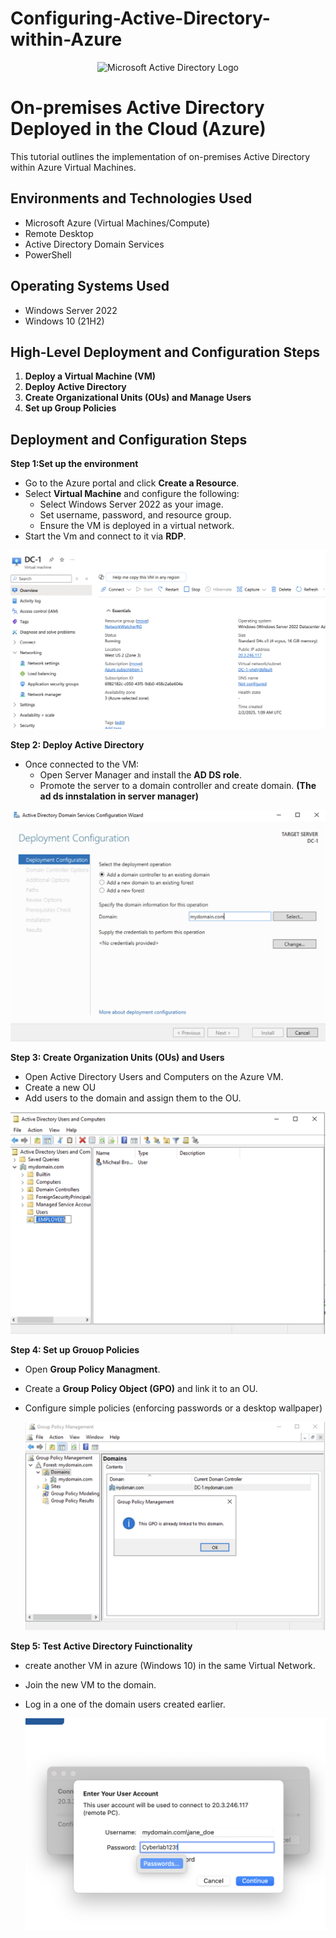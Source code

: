 # Configuring-Active-Directory-within-Azure
<p align="center">
<img src="https://i.imgur.com/pU5A58S.png" alt="Microsoft Active Directory Logo"/>
</p>

<h1>On-premises Active Directory Deployed in the Cloud (Azure)</h1>
This tutorial outlines the implementation of on-premises Active Directory within Azure Virtual Machines.<br />




<h2>Environments and Technologies Used</h2>

- Microsoft Azure (Virtual Machines/Compute)
- Remote Desktop
- Active Directory Domain Services
- PowerShell

<h2>Operating Systems Used </h2>

- Windows Server 2022
- Windows 10 (21H2)

<h2>High-Level Deployment and Configuration Steps</h2>

1. __Deploy a Virtual Machine (VM)__
2. __Deploy Active Directory__
3. __Create Organizational Units (OUs) and Manage Users__
4. __Set up Group Policies__

     


<h2>Deployment and Configuration Steps</h2>

__Step 1:Set up the environment__ 
* Go to the Azure portal and click __Create a Resource__.
*  Select __Virtual Machine__ and configure the following:
     *  Select Windows Server 2022 as your image.
     *  Set username, password, and resource group.
     *  Ensure the VM is deployed in a virtual network.
* Start the Vm and connect to it via __RDP__.    
   



  
<img src="https://github.com/diegomtz28/Configuring-Activer-Directory-within-Azure/blob/main/Vm%20Deployed%20(DC-1).png"/>


__Step 2: Deploy Active Directory__
* Once connected to the VM:
     * Open Server Manager and install the __AD DS role__. 
     *  Promote the server to a domain controller and create domain.
**(The ad ds innstalation in server manager)**




<img src="https://github.com/diegomtz28/Configuring-Activer-Directory-within-Azure/blob/main/Deploying%20Active%20Directory.png"/>

__Step 3: Create Organization Units (OUs) and Users__
* Open Active Directory Users and Computers on the Azure VM.
* Create a new OU
* Add users to the domain and assign them to the OU.


<img src="https://github.com/diegomtz28/Configuring-Activer-Directory-within-Azure/blob/main/OU%20and%20User%20Accounts.png"/>


__Step 4: Set up Grouop Policies__
* Open __Group Policy Managment__.
* Create a __Group Policy Object (GPO)__ and link it to an OU.
* Configure simple policies (enforcing passwords or a desktop wallpaper)

  <img src="https://github.com/diegomtz28/Configuring-Activer-Directory-within-Azure/blob/main/Linking%20Group%20Policy%20to%20OU.png"/>

__Step 5: Test Active Directory Fuinctionality__
- create another VM in azure (Windows 10) in the same Virtual Network.
- Join the new VM to the domain.
- Log in a one of the domain users created earlier.


  <img src="https://github.com/diegomtz28/Configuring-Activer-Directory-within-Azure/blob/main/Domain%20Login.png"/>
  <br />

